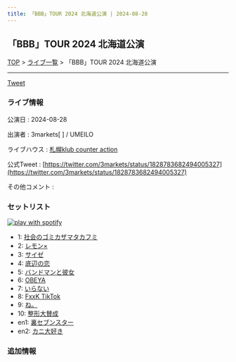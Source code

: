 ```yaml
---
title: 「BBB」TOUR 2024 北海道公演 | 2024-08-28
---
```

## 「BBB」TOUR 2024 北海道公演

[TOP](/setlist/) > [ライブ一覧](lives.html) > 「BBB」TOUR 2024 北海道公演

___

<a href="https://twitter.com/share?ref_src=twsrc%5Etfw" data-text="3markets[ ]セットリスト > 「BBB」TOUR 2024 北海道公演" class="twitter-share-button" data-via="3markets" data-hashtags="3markets" data-related="3markets" data-show-count="false">Tweet</a>

### ライブ情報

公演日
:    2024-08-28

出演者
:    3markets[ ] / UMEILO

ライブハウス
:    [札幌klub counter action](livehouse090.html)

公式Tweet
:    [https://twitter.com/3markets/status/1828783682494005327](https://twitter.com/3markets/status/1828783682494005327)

その他コメント
:    

### セットリスト


[![play with spotify](images/spotify-icon.png)](https://open.spotify.com/playlist/4sqTR5TjPd2TqCo4dIK9J1)



*  1: [社会のゴミカザマタカフミ](song002.html)
*  2: [レモン×](song003.html)
*  3: [サイゼ](song004.html)
*  4: [底辺の恋](song008.html)
*  5: [バンドマンと彼女](song009.html)
*  6: [OBEYA](song021.html)
*  7: [いらない](song078.html)
*  8: [FxxK TikTok](song082.html)
*  9: [ね。](song076.html)
*  10: [整形大賛成](song005.html)
*  en1: [裏セブンスター](song017.html)
*  en2: [カニ大好き](song079.html)


### 追加情報






<script async src="https://platform.twitter.com/widgets.js" charset="utf-8"></script>